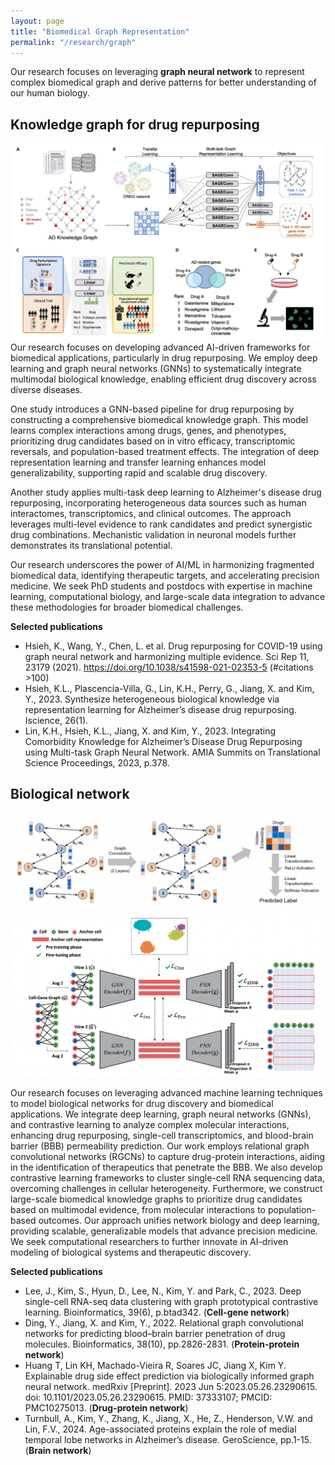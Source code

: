 ```yaml
---
layout: page
title: "Biomedical Graph Representation"
permalink: "/research/graph"
---
```


Our research focuses on leveraging **graph neural network** to represent complex biomedical graph and derive patterns for better understanding of our human biology. 

## Knowledge graph for drug repurposing
![alt text](../../assets/images/research/ad-hetero.png)
Our research focuses on developing advanced AI-driven frameworks for biomedical applications, particularly in drug repurposing. We employ deep learning and graph neural networks (GNNs) to systematically integrate multimodal biological knowledge, enabling efficient drug discovery across diverse diseases.

One study introduces a GNN-based pipeline for drug repurposing by constructing a comprehensive biomedical knowledge graph. This model learns complex interactions among drugs, genes, and phenotypes, prioritizing drug candidates based on in vitro efficacy, transcriptomic reversals, and population-based treatment effects. The integration of deep representation learning and transfer learning enhances model generalizability, supporting rapid and scalable drug discovery.

Another study applies multi-task deep learning to Alzheimer's disease drug repurposing, incorporating heterogeneous data sources such as human interactomes, transcriptomics, and clinical outcomes. The approach leverages multi-level evidence to rank candidates and predict synergistic drug combinations. Mechanistic validation in neuronal models further demonstrates its translational potential.

Our research underscores the power of AI/ML in harmonizing fragmented biomedical data, identifying therapeutic targets, and accelerating precision medicine. We seek PhD students and postdocs with expertise in machine learning, computational biology, and large-scale data integration to advance these methodologies for broader biomedical challenges.

**Selected publications**
- Hsieh, K., Wang, Y., Chen, L. et al. Drug repurposing for COVID-19 using graph neural network and harmonizing multiple evidence. Sci Rep 11, 23179 (2021). https://doi.org/10.1038/s41598-021-02353-5 (#citations >100)
- Hsieh, K.L., Plascencia-Villa, G., Lin, K.H., Perry, G., Jiang, X. and Kim, Y., 2023. Synthesize heterogeneous biological knowledge via representation learning for Alzheimer’s disease drug repurposing. Iscience, 26(1).
- Lin, K.H., Hsieh, K.L., Jiang, X. and Kim, Y., 2023. Integrating Comorbidity Knowledge for Alzheimer’s Disease Drug Repurposing using Multi-task Graph Neural Network. AMIA Summits on Translational Science Proceedings, 2023, p.378.


## Biological network
![alt text](../../assets/images/research/bbb.png)![alt text](../../assets/images/research/scGPCL.png)

Our research focuses on leveraging advanced machine learning techniques to model biological networks for drug discovery and biomedical applications. We integrate deep learning, graph neural networks (GNNs), and contrastive learning to analyze complex molecular interactions, enhancing drug repurposing, single-cell transcriptomics, and blood-brain barrier (BBB) permeability prediction. Our work employs relational graph convolutional networks (RGCNs) to capture drug-protein interactions, aiding in the identification of therapeutics that penetrate the BBB. We also develop contrastive learning frameworks to cluster single-cell RNA sequencing data, overcoming challenges in cellular heterogeneity. Furthermore, we construct large-scale biomedical knowledge graphs to prioritize drug candidates based on multimodal evidence, from molecular interactions to population-based outcomes. Our approach unifies network biology and deep learning, providing scalable, generalizable models that advance precision medicine. We seek computational researchers to further innovate in AI-driven modeling of biological systems and therapeutic discovery.


**Selected publications**
- Lee, J., Kim, S., Hyun, D., Lee, N., Kim, Y. and Park, C., 2023. Deep single-cell RNA-seq data clustering with graph prototypical contrastive learning. Bioinformatics, 39(6), p.btad342. (**Cell-gene network**)
- Ding, Y., Jiang, X. and Kim, Y., 2022. Relational graph convolutional networks for predicting blood–brain barrier penetration of drug molecules. Bioinformatics, 38(10), pp.2826-2831. (**Protein-protein network**)
- Huang T, Lin KH, Machado-Vieira R, Soares JC, Jiang X, Kim Y. Explainable drug side effect prediction via biologically informed graph neural network. medRxiv [Preprint]. 2023 Jun 5:2023.05.26.23290615. doi: 10.1101/2023.05.26.23290615. PMID: 37333107; PMCID: PMC10275013. (**Drug-protein network**)
- Turnbull, A., Kim, Y., Zhang, K., Jiang, X., He, Z., Henderson, V.W. and Lin, F.V., 2024. Age-associated proteins explain the role of medial temporal lobe networks in Alzheimer’s disease. GeroScience, pp.1-15. (**Brain network**)

